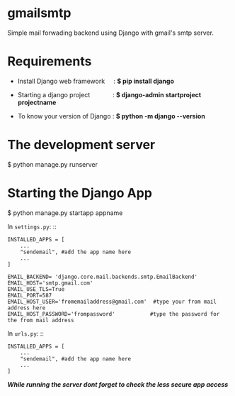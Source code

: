 # gmailsmtp
Simple mail forwading backend using Django with gmail's smtp server.



# Requirements

* Install Django web framework  &nbsp; &nbsp; : **$ pip install django**

* Starting a django project &nbsp; &nbsp; &nbsp; &nbsp; &nbsp; &nbsp;   : **$ django-admin startproject projectname**

* To know your version of Django : **$ python -m django --version**

# The development server 

$ python manage.py runserver

# Starting the Django App

$ python manage.py startapp appname


In ``settings.py``:
::

    INSTALLED_APPS = [
        ...
        "sendemail", #add the app name here
        ...
    ]
    
    EMAIL_BACKEND= 'django.core.mail.backends.smtp.EmailBackend'
    EMAIL_HOST='smtp.gmail.com'
    EMAIL_USE_TLS=True
    EMAIL_PORT=587
    EMAIL_HOST_USER='fromemailaddress@gmail.com'  #type your from mail address here
    EMAIL_HOST_PASSWORD='frompassword'           #type the password for the from mail address
    
 In ``urls.py``:
::

    INSTALLED_APPS = [
        ...
        "sendemail", #add the app name here
        ...
    ]   
    
***While running the server dont forget to check the less secure app access***



